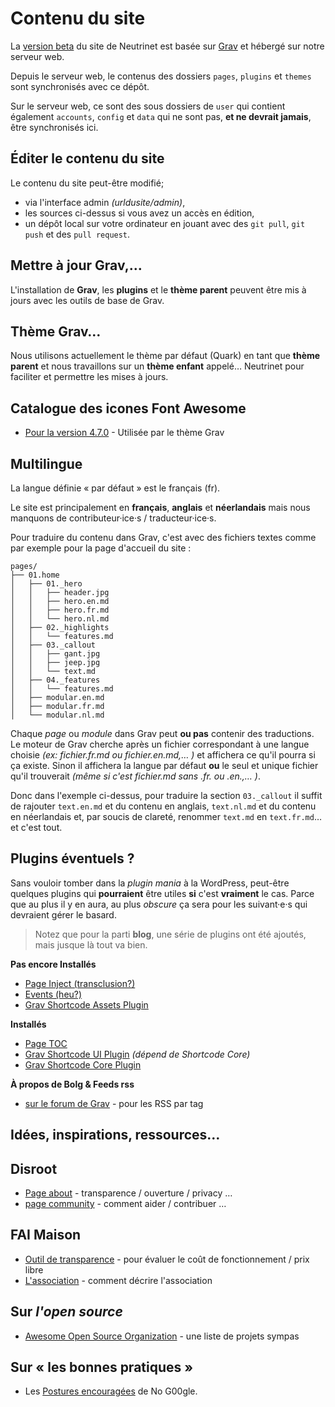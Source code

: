 Contenu du site
===============

La [version beta](https://beta.neutrinet.be) du site de Neutrinet est basée sur [Grav]() et hébergé sur notre serveur web.

Depuis le serveur web, le contenus des dossiers `pages`, `plugins` et `themes` sont synchronisés avec ce dépôt.

Sur le serveur web, ce sont des sous dossiers de `user` qui contient également `accounts`, `config` et `data` qui ne sont pas, **et ne devrait jamais**, être synchronisés ici.

Éditer le contenu du site
-------------------------

Le contenu du site peut-être modifié;

* via l'interface admin _(urldusite/admin)_,
* les sources ci-dessus si vous avez un accès en édition,
* un dépôt local sur votre ordinateur en jouant avec des `git pull`, `git push` et des `pull request`.

Mettre à jour Grav,…
--------------------

L'installation de **Grav**, les **plugins** et le **thème parent** peuvent être mis à jours avec les outils de base de Grav.

Thème Grav…
-----------

Nous utilisons actuellement le thème par défaut (Quark) en tant que **thème parent** et nous travaillons sur un **thème enfant** appelé… Neutrinet pour faciliter et permettre les mises à jours.

Catalogue des icones Font Awesome
---------------------------------

* [Pour la version 4.7.0](https://fontawesome.com/v4.7.0/cheatsheet/) - Utilisée par le thème Grav

Multilingue
-----------

La langue définie « par défaut » est le français (fr).

Le site est principalement en **français**, **anglais** et **néerlandais** mais nous manquons de contributeur·ice·s / traducteur·ice·s.

Pour traduire du contenu dans Grav, c'est avec des fichiers textes comme par exemple pour la page d'accueil du site :

```
pages/
├── 01.home
│   ├── 01._hero
│   │   ├── header.jpg
│   │   ├── hero.en.md
│   │   ├── hero.fr.md
│   │   └── hero.nl.md
│   ├── 02._highlights
│   │   └── features.md
│   ├── 03._callout
│   │   ├── gant.jpg
│   │   ├── jeep.jpg
│   │   └── text.md
│   ├── 04._features
│   │   └── features.md
│   ├── modular.en.md
│   ├── modular.fr.md
│   └── modular.nl.md
```

Chaque _page_ ou _module_ dans Grav peut **ou pas** contenir des traductions.  Le moteur de Grav cherche après un fichier correspondant à une langue choisie _(ex: fichier.fr.md ou fichier.en.md,… )_ et affichera ce qu'il pourra si ça existe.  Sinon il affichera la langue par défaut **ou** le seul et unique fichier qu'il trouverait _(même si c'est fichier.md sans .fr. ou .en.,… )_.

Donc dans l'exemple ci-dessus, pour traduire la section `03._callout` il suffit de rajouter `text.en.md` et du contenu en anglais, `text.nl.md` et du contenu en néerlandais et, par soucis de clareté, renommer `text.md` en `text.fr.md`… et c'est tout.

Plugins éventuels ?
-------------------

Sans vouloir tomber dans la _plugin mania_ à la WordPress, peut-être quelques plugins qui **pourraient** être utiles **si** c'est **vraiment** le cas.  Parce que au plus il y en aura, au plus _obscure_ ça sera pour les suivant·e·s qui devraient gérer le basard.

> Notez que pour la parti **blog**, une série de plugins ont été ajoutés, mais jusque là tout va bien.

**Pas encore Installés**

 * [Page Inject (transclusion?)](https://github.com/getgrav/grav-plugin-page-inject/blob/master/README.md)
 * [Events (heu?)](https://github.com/kalebheitzman/grav-plugin-events/blob/master/README.md)
 * [Grav Shortcode Assets Plugin](https://github.com/getgrav/grav-plugin-shortcode-assets/blob/develop/README.md)

**Installés**

 * [Page TOC](https://github.com/trilbymedia/grav-plugin-page-toc/blob/develop/README.md)
 * [Grav Shortcode UI Plugin](https://github.com/getgrav/grav-plugin-shortcode-ui/blob/master/README.md) _(dépend de Shortcode Core)_
 * [Grav Shortcode Core Plugin](https://github.com/getgrav/grav-plugin-shortcode-core/blob/master/README.md)

**À propos de Bolg & Feeds rss**

 * [sur le forum de Grav](https://discourse.getgrav.org/t/how-to-have-rss-per-tag/7476/2) - pour les RSS par tag


 Idées, inspirations, ressources…
---------------------------------

## Disroot ##

 * [Page about](https://disroot.org/en/about) - transparence / ouverture / privacy …
 * [page community](https://disroot.org/en/community) - comment aider / contribuer …

## FAI Maison ##

 * [Outil de transparence](https://transparence.faimaison.net/public/) - pour évaluer le coût de fonctionnement / prix libre
 * [L'association](https://www.faimaison.net/pages/association.html) - comment décrire l'association

## Sur _l'open source_

 * [Awesome Open Source Organization](https://github.com/Mayeu/awesome-open-source-organizations) - une liste de projets sympas

## Sur « les bonnes pratiques »

 * Les [Postures encouragées](https://no-google.frama.wiki/actions:cafenogoogle:cafenogoogle#les_postures_encouragees) de No G00gle.

